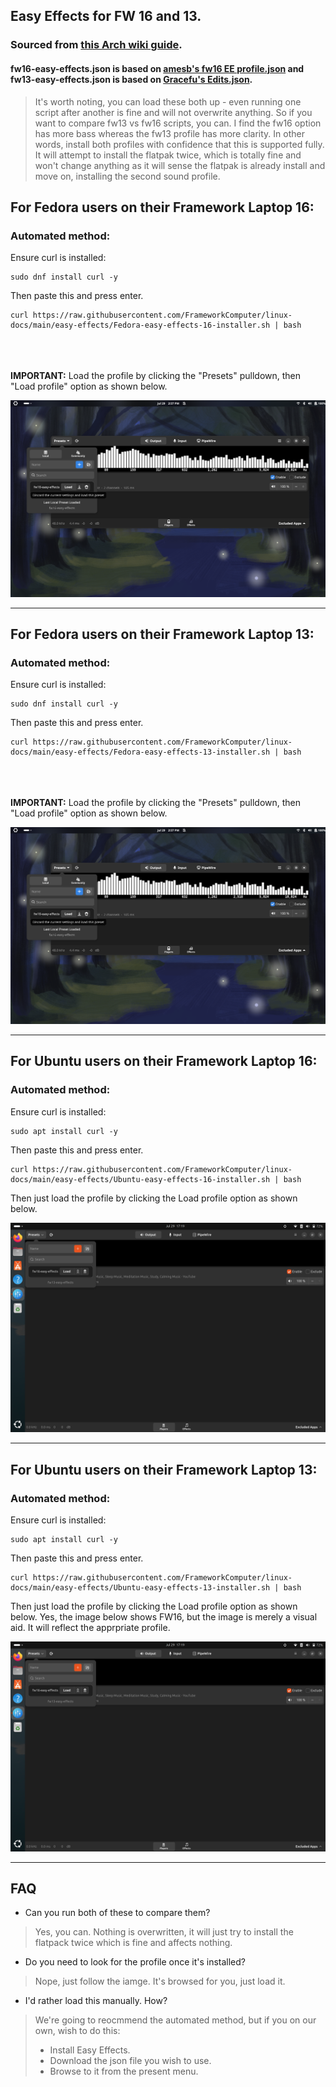 ## Easy Effects for FW 16 and 13.

### Sourced from [this Arch wiki guide](https://wiki.archlinux.org/title/Framework_Laptop_16#Easy_Effects).
#### fw16-easy-effects.json is based on [amesb's fw16 EE profile.json](https://gist.github.com/amesb/cc5d717472d7e322b5f551b643ff03f4) and fw13-easy-effects.json is based on [Gracefu's Edits.json](https://github.com/cab404/framework-dsp/blob/master/config/output/Gracefu's%20Edits.json).

> It's worth noting, you can load these both up - even running one script after another is fine and will not overwrite anything. So if you want to compare fw13 vs fw16 scripts, you can. I find the fw16 option has more bass whereas the fw13 profile has more clarity. In other words, install both profiles with confidence that this is supported fully. It will attempt to install the flatpak twice, which is totally fine and won't change anything as it will sense the flatpak is already install and move on, installing the second sound profile.

## For Fedora users on their Framework Laptop 16:

### Automated method:

Ensure curl is installed:

```
sudo dnf install curl -y
```

Then paste this and press enter.

```
curl https://raw.githubusercontent.com/FrameworkComputer/linux-docs/main/easy-effects/Fedora-easy-effects-16-installer.sh | bash
```
\
\
\
**IMPORTANT:** Load the profile by clicking the "Presets" pulldown, then "Load profile" option as shown below.

![image](https://raw.githubusercontent.com/FrameworkComputer/linux-docs/main/easy-effects/images/fw16-easyeffects.png)

-----------------------

## For Fedora users on their Framework Laptop 13:

### Automated method:

Ensure curl is installed:

```
sudo dnf install curl -y
```

Then paste this and press enter.

```
curl https://raw.githubusercontent.com/FrameworkComputer/linux-docs/main/easy-effects/Fedora-easy-effects-13-installer.sh | bash
```
\
\
\
**IMPORTANT:** Load the profile by clicking the "Presets" pulldown, then "Load profile" option as shown below.

![image](https://raw.githubusercontent.com/FrameworkComputer/linux-docs/main/easy-effects/images/fw16-easyeffects.png)


--------------------------
## For Ubuntu users on their Framework Laptop 16:

### Automated method:

Ensure curl is installed:

```
sudo apt install curl -y
```

Then paste this and press enter.

```
curl https://raw.githubusercontent.com/FrameworkComputer/linux-docs/main/easy-effects/Ubuntu-easy-effects-16-installer.sh | bash
```

Then just load the profile by clicking the Load profile option as shown below.

![image](https://raw.githubusercontent.com/FrameworkComputer/linux-docs/main/easy-effects/images/ubuntu-easy-effects.png)

--------------------------
## For Ubuntu users on their Framework Laptop 13:

### Automated method:

Ensure curl is installed:

```
sudo apt install curl -y
```

Then paste this and press enter.

```
curl https://raw.githubusercontent.com/FrameworkComputer/linux-docs/main/easy-effects/Ubuntu-easy-effects-13-installer.sh | bash
```

Then just load the profile by clicking the Load profile option as shown below. Yes, the image below shows FW16, but the image is merely a visual aid. It will reflect the apprpriate profile.

![image](https://raw.githubusercontent.com/FrameworkComputer/linux-docs/main/easy-effects/images/ubuntu-easy-effects.png)

--------------------------

## FAQ

- Can you run both of these to compare them?
> Yes, you can. Nothing is overwritten, it will just try to install the flatpack twice which is fine and affects nothing.

- Do you need to look for the profile once it's installed?
> Nope, just follow the iamge. It's browsed for you, just load it.

- I'd rather load this manually. How?
> We're going to reocmmend the automated method, but if you on our own, wish to do this:
> - Install Easy Effects.
> - Download the json file you wish to use.
> - Browse to it from the present menu.
